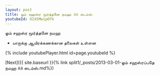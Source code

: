 ```yaml
---
layout: post
title: ஓம் சஹஸ்ர மூர்த்தனே நமஹ ௧௧ டைம்ஸ்
youtubeId: OI45MwipOfk
---
```

 
 
 ஓம் சஹஸ்ர மூர்த்தனே நமஹ  
 
 -  யாருக்கு ஆயிரக்கணக்கான தலைகள் உள்ளன 
 
  
 
  
 
 
 
 
 
 


{% include youtubePlayer.html id=page.youtubeId %}
 
[Next]({{ site.baseurl }}{% link  split1/_posts/2013-03-01-ஓம் சஹஸ்ரப்பதே நமஹ ௧௧ டைம்ஸ்.md%})
 
